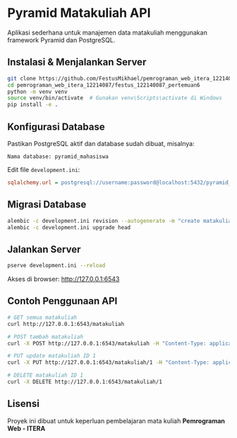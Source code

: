 # Pyramid Matakuliah API

Aplikasi sederhana untuk manajemen data matakuliah menggunakan framework Pyramid dan PostgreSQL.

## Instalasi & Menjalankan Server

```bash
git clone https://github.com/FestusMikhael/pemrograman_web_itera_122140087.git
cd pemrograman_web_itera_12214087/festus_122140087_pertemuan6
python -m venv venv
source venv/bin/activate  # Gunakan venv\Scripts\activate di Windows
pip install -e .
```

## Konfigurasi Database

Pastikan PostgreSQL aktif dan database sudah dibuat, misalnya:
```
Nama database: pyramid_mahasiswa
```

Edit file `development.ini`:
```ini
sqlalchemy.url = postgresql://username:password@localhost:5432/pyramid_mahasiswa
```

## Migrasi Database

```bash
alembic -c development.ini revision --autogenerate -m "create matakuliah table"
alembic -c development.ini upgrade head
```

## Jalankan Server

```bash
pserve development.ini --reload
```

Akses di browser:
http://127.0.0.1:6543

## Contoh Penggunaan API

```bash
# GET semua matakuliah
curl http://127.0.0.1:6543/matakuliah

# POST tambah matakuliah
curl -X POST http://127.0.0.1:6543/matakuliah -H "Content-Type: application/json" -d "{\"kode_mk\": \"IF123\", \"nama_mk\": \"Pemrograman Web\", \"sks\": 3, \"semester\": 4}"

# PUT update matakuliah ID 1
curl -X PUT http://127.0.0.1:6543/matakuliah/1 -H "Content-Type: application/json" -d "{\"nama_mk\": \"Pemrograman Web Lanjut\"}"

# DELETE matakuliah ID 1
curl -X DELETE http://127.0.0.1:6543/matakuliah/1
```

## Lisensi

Proyek ini dibuat untuk keperluan pembelajaran mata kuliah **Pemrograman Web - ITERA**
